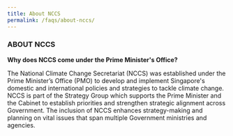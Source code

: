 ```yaml
---
title: About NCCS
permalink: /faqs/about-nccs/
---
```


### ABOUT NCCS

**Why does NCCS come under the Prime Minister's Office?**

The National Climate Change Secretariat (NCCS) was established under the Prime Minister’s Office (PMO) to develop and implement Singapore's domestic and international policies and strategies to tackle climate change. NCCS is part of the Strategy Group which supports the Prime Minister and the Cabinet to establish priorities and strengthen strategic alignment across Government. The inclusion of NCCS enhances strategy-making and planning on vital issues that span multiple Government ministries and agencies.